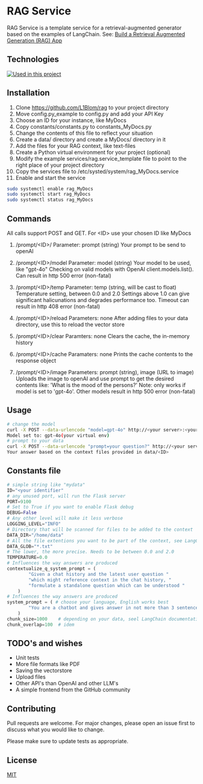 # RAG Service

RAG Service is a template service for a retrieval-augmented generator based on the examples of LangChain. See: [Build a Retrieval Augmented Generation (RAG) App](https://python.langchain.com/v0.2/docs/tutorials/rag/)

## Technologies

[![Used in this project](https://skills.thijs.gg/icons?i=vscode,py,flask,ai,md,linux,bash,nginx,pylint,git,raspberrypi&theme=light)](https://skillicons.dev)


## Installation

1. Clone https://github.com/L1Blom/rag to your project directory
2. Move config.py_example to config.py and add your API Key
3. Choose an ID for your instance, like MyDocs
4. Copy constants/constants.py to constants_MyDocs.py
5. Change the contents of this file to reflect your situation
6. Create a data/ directory and create a MyDocs/ directory in it
7. Add the files for your RAG context, like text-files
8. Create a Python virtual environment for your project (optional)
9. Modify the example services/rag.service_template file to point to the right place of your project directory
10. Copy the services file to /etc/systed/system/rag_MyDocs.service
11. Enable and start the service

```bash
sudo systemctl enable rag_MyDocs
sudo systemctl start rag_MyDocs
sudo systemctl status rag_MyDocs
```

## Commands

All calls support POST and GET. For \<ID\> use your chosen ID like MyDocs

1. /prompt/\<ID\>/
    Parameter: prompt (string)
    Your prompt to be send to openAI

2. /prompt/\<ID\>/model
    Parameter: model (string)
    Your model to be used, like "gpt-4o"
    Checking on valid models with OpenAI client.models.list(). Can result in http 500 error (non-fatal)

3. /prompt/\<ID\>/temp
    Parameter: temp (string, will be cast to float)
    Temperature setting, between 0.0 and 2.0
    Settings above 1.0 can give significant halicunations and degrades performance too.
    Timeout can result in http 408 error (non-fatal)

4. /prompt/\<ID\>/reload
    Parameters: none
    After adding files to your data directory, use this to reload the vector store

5. /prompt/\<ID\>/clear
    Paramters: none
    Clears the cache, the in-memory history

6. /prompt/\<ID\>/cache
    Paramaters: none
    Prints the cache contents to the response object

7. /prompt/\<ID\>/image
    Parameters: prompt (string), image (URL to image)
    Uploads the image to openAI and use prompt to get the desired contents like: 'What is the mood of the persons?'
    Note: only works if model is set to 'gpt-4o'. Other models result in http 500 error (non-fatal)

## Usage

```bash
# change the model
curl -X POST --data-urlencode "model=gpt-4o" http://<your server>:<your port>/prompt/<ID>/model
Model set to: gpt-4o(your virtual env) 
# prompt to your data
curl -X POST --data-urlencode "prompt=your question?" http://<your server>:<your port>/prompt/<ID>
Your answer based on the context files provided in data/<ID>
```

## Constants file

```python
# simple string like "mydata"
ID="<your identifier" 
# any unused port, will run the Flask server
PORT=9100
# Set to True if you want to enable Flask debug
DEBUG=False
# Any other level will make it less verbose
LOGGING_LEVEL="INFO"
# Directory that will be scanned for files to be added to the context
DATA_DIR="/home/data"
# All the file extentions you want to be part of the context, see LangChain documentation
DATA_GLOB="*.txt" 
# The lower, the more precise. Needs to be between 0.0 and 2.0
TEMPERATURE=0.0 
# Influences the way answers are produced
contextualize_q_system_prompt = (
        "Given a chat history and the latest user question "
        "which might reference context in the chat history, "
        "formulate a standalone question which can be understood "
    )
# Influences the way answers are produced
system_prompt = ( # choose your language, English works best
        "You are a chatbot and gives answer in not more than 3 sentences"
    )
chunk_size=1000    # depending on your data, seel LangChain documentation
chunk_overlap=100  # idem
```

## TODO's and wishes
- Unit tests
- More file formats like PDF
- Saving the vectorstore
- Upload files
- Other API's than OpenAI and other LLM's
- A simple frontend from the GitHub community


## Contributing

Pull requests are welcome. For major changes, please open an issue first
to discuss what you would like to change.

Please make sure to update tests as appropriate.

## License

[MIT](https://choosealicense.com/licenses/mit/)